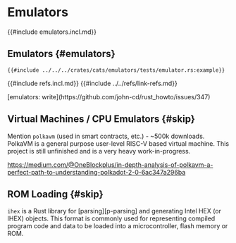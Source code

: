 # Emulators

{{#include emulators.incl.md}}

## Emulators {#emulators}

```rust,editable
{{#include ../../../crates/cats/emulators/tests/emulator.rs:example}}
```

{{#include refs.incl.md}}
{{#include ../../refs/link-refs.md}}

<div class="hidden">
[emulators: write](https://github.com/john-cd/rust_howto/issues/347)

## Virtual Machines / CPU Emulators {#skip}

Mention `polkavm` (used in smart contracts, etc.) - ~500k downloads.
PolkaVM is a general purpose user-level RISC-V based virtual machine. This project is still unfinished and is a very heavy work-in-progress.

https://medium.com/@OneBlockplus/in-depth-analysis-of-polkavm-a-perfect-path-to-understanding-polkadot-2-0-6ac347a296ba

## ROM Loading {#skip}

`ihex` is a Rust library for [parsing][p-parsing] and generating Intel HEX (or IHEX) objects. This format is commonly used for representing compiled program code and data to be loaded into a microcontroller, flash memory or ROM.

</div>
